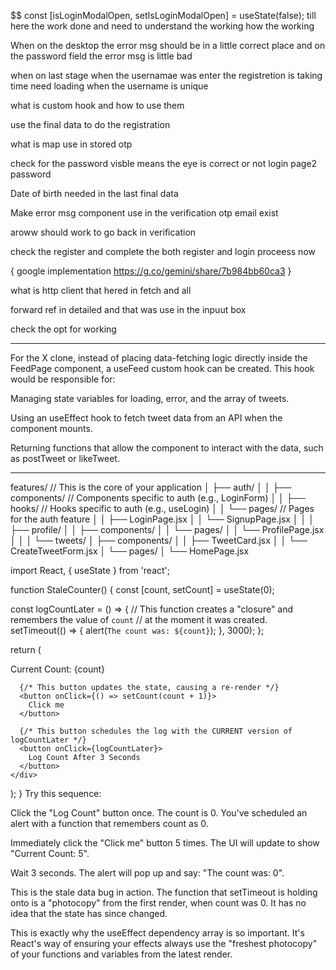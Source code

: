 

$$
  const [isLoginModalOpen, setIsLoginModalOpen] = useState(false);
till here the work done and need to understand the working how the working


When on the desktop the error msg should be in a little correct place 
and on the password field the error msg is little bad

when on last stage when the usernamae was enter the registretion is taking time need loading when the username is unique

what is custom hook and how to use them 

use the final data to do the registration 

what is map use in stored otp 


check for the password visble means the eye is correct or not login page2 password


Date of birth needed in the last final data

Make error msg component use in the verification otp 
email exist 

aroww should work to go back in verification 

check the register and complete the both register and login proceess now 

 


{
google implementation
https://g.co/gemini/share/7b984bb60ca3
}



what is http client that hered in fetch and all

forward ref in detailed and that was use in the inpuut box

check the opt for working 

*********

For the X clone, instead of placing data-fetching logic directly inside the FeedPage component, a useFeed custom hook can be created. This hook would be responsible for:

Managing state variables for loading, error, and the array of tweets.

Using an useEffect hook to fetch tweet data from an API when the component mounts.

Returning functions that allow the component to interact with the data, such as postTweet or likeTweet.

**********

features/       // This is the core of your application
│   ├── auth/
│   │   ├── components/   // Components specific to auth (e.g., LoginForm)
│   │   ├── hooks/        // Hooks specific to auth (e.g., useLogin)
│   │   └── pages/        // Pages for the auth feature
│   │       ├── LoginPage.jsx
│   │       └── SignupPage.jsx
│   │
│   ├── profile/
│   │   ├── components/
│   │   └── pages/
│   │       └── ProfilePage.jsx
│   │
│   └── tweets/
│       ├── components/
│       │   ├── TweetCard.jsx
│       │   └── CreateTweetForm.jsx
│       └── pages/
│           └── HomePage.jsx





import React, { useState } from 'react';

function StaleCounter() {
  const [count, setCount] = useState(0);

  const logCountLater = () => {
    // This function creates a "closure" and remembers the value of `count`
    // at the moment it was created.
    setTimeout(() => {
      alert(`The count was: ${count}`);
    }, 3000);
  };

  return (
    <div>
      <p>Current Count: {count}</p>
      
      {/* This button updates the state, causing a re-render */}
      <button onClick={() => setCount(count + 1)}>
        Click me
      </button>
      
      {/* This button schedules the log with the CURRENT version of logCountLater */}
      <button onClick={logCountLater}>
        Log Count After 3 Seconds
      </button>
    </div>
  );
}
Try this sequence:

Click the "Log Count" button once. The count is 0. You've scheduled an alert with a function that remembers count as 0.

Immediately click the "Click me" button 5 times. The UI will update to show "Current Count: 5".

Wait 3 seconds. The alert will pop up and say: "The count was: 0".

This is the stale data bug in action. The function that setTimeout is holding onto is a "photocopy" from the first render, when count was 0. It has no idea that the state has since changed.

This is exactly why the useEffect dependency array is so important. It's React's way of ensuring your effects always use the "freshest photocopy" of your functions and variables from the latest render.